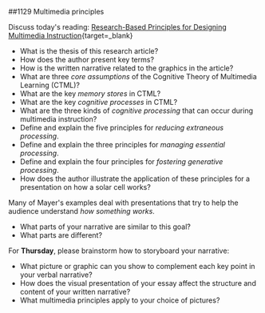 ##1129 Multimedia principles   

Discuss today's reading: [Research-Based Principles for Designing Multimedia Instruction](http://hilt.harvard.edu/wp-content/uploads/2018/08/HILT_SpeakerSeries_Mayer_background_reading.pdf){target=_blank}  

- What is the thesis of this research article?   
- How does the author present key terms?  
- How is the written narrative related to the graphics in the article?
- What are three _core assumptions_ of the Cognitive Theory of Multimedia Learning (CTML)?  
- What are the key _memory stores_ in CTML?  
- What are the key _cognitive processes_ in CTML?  
- What are the three kinds of _cognitive processing_ that can occur during multimedia instruction?  
- Define and explain the five principles for _reducing extraneous processing_.  
- Define and explain the three principles for _managing essential processing_.  
- Define and explain the four principles for _fostering generative processing_.
- How does the author illustrate the application of these principles for a presentation on how a solar cell works?  

Many of Mayer's examples deal with presentations that try to help the audience understand _how something works_.  

- What parts of your narrative are similar to this goal?  
- What parts are different?  

For **Thursday**, please brainstorm how to storyboard your narrative:  

- What picture or graphic can you show to complement each key point in your verbal narrative?  
- How does the visual presentation of your essay affect the structure and content of your written narrative?  
- What multimedia principles apply to your choice of pictures?  
